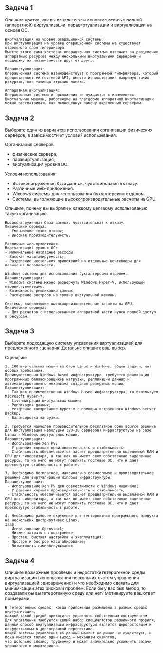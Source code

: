 ## Задача 1

Опишите кратко, как вы поняли: в чем основное отличие полной (аппаратной) виртуализации, паравиртуализации и виртуализации на основе ОС.

```
Виртуализация на уровне операционной системы:
При виртуализации на уровне операционной системы не существует отдельного слоя гипервизора. 
Вместо этого сама хостовая операционная система отвечает за разделение аппаратных ресурсов между несколькими виртуальными серверами и поддержку их независимости друг от друга.

Паравиртуализация:
Операционная система взаимодействует с программой гипервизора, который предоставляет ей гостевой API, вместо использования напрямую таких ресурсов, как таблица страниц памяти.

Аппаратная виртуализация:
Операционная система и приложения не нуждаются в изменениях.
Виртуальные машины, работающие на платформе аппаратной виртуализации можно рассматривать как полноценную замену выделенным серверам.
```

## Задача 2

Выберите один из вариантов использования организации физических серверов, в зависимости от условий использования.

Организация серверов:
- физические сервера,
- паравиртуализация,
- виртуализация уровня ОС.

Условия использования:
- Высоконагруженная база данных, чувствительная к отказу.
- Различные web-приложения.
- Windows системы для использования бухгалтерским отделом.
- Системы, выполняющие высокопроизводительные расчеты на GPU.

Опишите, почему вы выбрали к каждому целевому использованию такую организацию.

```
Высоконагруженная база данных, чувствительная к отказу.
Физические сервера:
 - Уменьшение точек отказа;
 - Высокая производительность.

Различные web-приложения.
Виртуализация уровня ОС:
- Минимальные накладные расходы;
- Высокая масштабируемость;
- Разделение нескольких приложений на отдельные контейнеры для повышения безопасности.

Windows системы для использования бухгалтерским отделом.
Паравиртуализация:
- Windows системы мжоно развернуть Windows Hyper-V, использующий паравиртуализацию;
- Возможность репликации данных;
- Расширение ресурсов на уровне виртуальной машины.

Системы, выполняющие высокопроизводительные расчеты на GPU.
Физические сервера:
 - Для расчетов с использованием аппаратной части нужен прямой доступ к ресурсам.
```

## Задача 3

Выберите подходящую систему управления виртуализацией для предложенного сценария. Детально опишите ваш выбор.

Сценарии:

```
1. 100 виртуальных машин на базе Linux и Windows, общие задачи, нет особых требований. 
Преимущественно Windows based инфраструктура, требуется реализация программных балансировщиков нагрузки, репликации данных и автоматизированного механизма создания резервных копий.
Паравиртуализация:
 - Так как преимущественно Windows based инфраструктура, то используем Microsoft Hyper-V;
 - Live-миграция виртуальных машин;
 - Репликация данных;
 - Резервное копирование Hyper-V с помощью встроенного Windows Server Backup;
 - Балансировка нагрузки.
 
2. Требуется наиболее производительное бесплатное open source решение для виртуализации небольшой (20-30 серверов) инфраструктуры на базе Linux и Windows виртуальных машин.
Паравиртуализация:
 - Использование Xen PV;
 - У решения хорошая производительность и стабильность;
 - Стабильность обеспечивается засчет предватрительно выделяемой RAM и CPU для гипервизора, а так как он имеет свои собственные выделенные ресурсы, то на него не могут повлиять гостевые ОС, что и дает пресловутую стабильность в работе.

3. Необходимо бесплатное, максимально совместимое и производительное решение для виртуализации Windows инфраструктуры.
Паравиртуализация:
 - Использование Xen PV для совместимости с Windows машинами;
 - У решения хорошая производительность и стабильность;
 - Стабильность обеспечивается засчет предватрительно выделяемой RAM и CPU для гипервизора, а так как он имеет свои собственные выделенные ресурсы, то на него не могут повлиять гостевые ОС, что и дает пресловутую стабильность в работе.

4. Необходимо рабочее окружение для тестирования программного продукта на нескольких дистрибутивах Linux.
IaaS:
 - Использование Openstack;
 - Низкие затраты на построение;
 - Простая, быстрая настройка и эксплуатация;
 - Простое и быстрое масштабирование;
 - Возможность самообслуживания.
```


## Задача 4

Опишите возможные проблемы и недостатки гетерогенной среды виртуализации (использования нескольких систем управления виртуализацией одновременно) и что необходимо сделать для минимизации этих рисков и проблем. Если бы у вас был выбор, то создавали бы вы гетерогенную среду или нет? Мотивируйте ваш ответ примерами.

```
В гетерогенных средах, когда приложения размещены в разных средах виртуализации, 
каждой такой средой приходится управлять собственным инструментом. 
Для управления требуется целый набор специалистов различного профиля, 
данный способ виртуализации инфраструктуры является дорогостоящим и неэффективным в долгосрочной перспективе.
Общей системы управления на данный момент на рынке не существует, и пока имеется только один выход — механизм скриптов, 
что довольно сложно, трудоемко и может значительно усложнить задачи управления и мониторинга.
```

